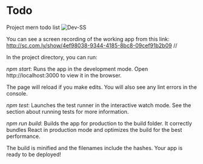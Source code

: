 # Todo
Project mern todo list
![Dev-SS](https://user-images.githubusercontent.com/106979298/205710775-6332d555-161f-43a6-90ea-438d62ce93c4.png)

You can see a screen recording of the working app from this link: http://sc.com.ly/show/4ef98038-9344-4185-8bc8-09cef91b2b09
//

In the project directory, you can run:

*_npm start_*:
Runs the app in the development mode.
Open http://localhost:3000 to view it in the browser.

The page will reload if you make edits.
You will also see any lint errors in the console.

*_npm test_*:
Launches the test runner in the interactive watch mode.
See the section about running tests for more information.

*_npm run build_*:
Builds the app for production to the build folder.
It correctly bundles React in production mode and optimizes the build for the best performance.

The build is minified and the filenames include the hashes.
Your app is ready to be deployed!
